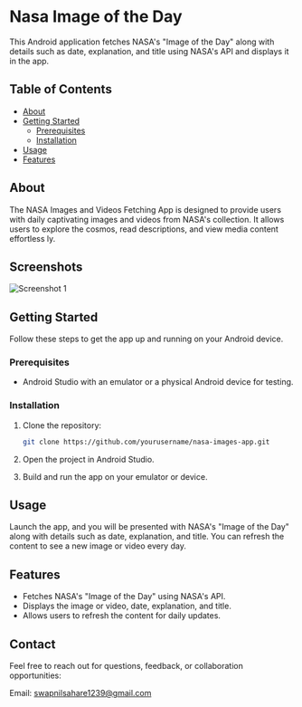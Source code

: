 # Nasa Image of the Day
This Android application fetches NASA's "Image of the Day" along with details such as date, explanation, and title using NASA's API and displays it in the app.

## Table of Contents

- [About](#about)
- [Getting Started](#getting-started)
  - [Prerequisites](#prerequisites)
  - [Installation](#installation)
- [Usage](#usage)
- [Features](#features)

## About
The NASA Images and Videos Fetching App is designed to provide users with daily captivating images and videos from NASA's collection. It allows users to explore the cosmos, read descriptions, and view media content effortless ly.

## Screenshots

![Screenshot 1](https://drive.google.com/file/d/1fPvCwcHo2HPUhqKJ99jUpyhr2uuivUtK/view?usp=sharing)

## Getting Started

Follow these steps to get the app up and running on your Android device.

### Prerequisites

- Android Studio with an emulator or a physical Android device for testing.

### Installation

1. Clone the repository:

   ```bash
   git clone https://github.com/yourusername/nasa-images-app.git

2. Open the project in Android Studio.

3. Build and run the app on your emulator or device.

## Usage
Launch the app, and you will be presented with NASA's "Image of the Day" along with details such as date, explanation, and title. You can refresh the content to see a new image or video every day.

## Features
- Fetches NASA's "Image of the Day" using NASA's API.
- Displays the image or video, date, explanation, and title.
- Allows users to refresh the content for daily updates.

## Contact
Feel free to reach out for questions, feedback, or collaboration opportunities:

Email: swapnilsahare1239@gmail.com

